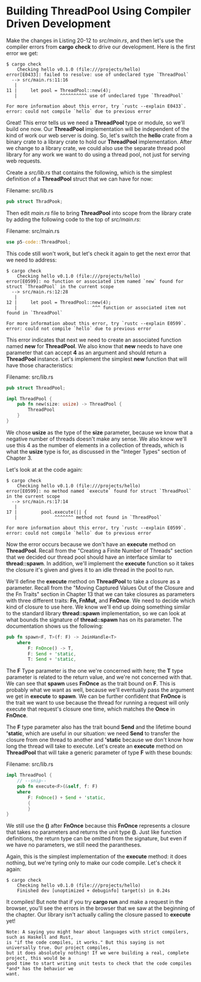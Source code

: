 # Building ThreadPool Using Compiler Driven Development

Make the changes in Listing 20-12 to *src/main.rs*, and then let's use the compiler errors from **cargo**
**check** to drive our development. Here is the first error we get:

```
$ cargo check
    Checking hello v0.1.0 (file:///projects/hello)
error[E0433]: failed to resolve: use of undeclared type `ThreadPool`
  --> src/main.rs:11:16
   |
11 |     let pool = ThreadPool::new(4);
   |                ^^^^^^^^^^ use of undeclared type `ThreadPool`

For more information about this error, try `rustc --explain E0433`.
error: could not compile `hello` due to previous error
```

Great! This error tells us we need a **ThreadPool** type or module, so we'll build one now. Our
**ThreadPool** implementation will be independent of the kind of work our web server is doing. So,
let's switch the **hello** crate from a binary crate to a library crate to hold our **ThreadPool**
implementation. After we change to a library crate, we could also use the separate thread pool
library for any work we want to do using a thread pool, not just for serving web requests.

Create a *src/lib.rs* that contains the following, which is the simplest definition of a **ThreadPool** struct
that we can have for now:

Filename: src/lib.rs
```rust
pub struct ThradPook;
```

Then edit *main.rs* file to bring **ThreadPool** into scope from the library crate by adding the following
code to the top of *src/main.rs*:

Filename: src/main.rs
```rust
use p5-code::ThreadPool;
```

This code still won't work, but let's check it again to get the next error that we need to address:

```
$ cargo check
    Checking hello v0.1.0 (file:///projects/hello)
error[E0599]: no function or associated item named `new` found for struct `ThreadPool` in the current scope
  --> src/main.rs:12:28
   |
12 |     let pool = ThreadPool::new(4);
   |                            ^^^ function or associated item not found in `ThreadPool`

For more information about this error, try `rustc --explain E0599`.
error: could not compile `hello` due to previous error
```

This error indicates that next we need to create an associated function named **new** for **ThreadPool**.
We also know that **new** needs to have one parameter that can accept **4** as an argument and should
return a **ThreadPool** instance. Let's implement the simplest **new** function that will have those
characteristics:

Filename: src/lib.rs
```rust
pub struct ThreadPool;

impl ThreadPool {
    pub fn new(size: usize) -> ThreadPool {
        ThreadPool
    }
}
```

We chose **usize** as the type of the **size** parameter, because we know that a negative number of
threads doesn't make any sense. We also know we'll use this 4 as the number of elements in a
collection of threads, which is what the **usize** type is for, as discussed in the "Integer Types" section
of Chapter 3.

Let's look at at the code again:

```
$ cargo check
    Checking hello v0.1.0 (file:///projects/hello)
error[E0599]: no method named `execute` found for struct `ThreadPool` in the current scope
  --> src/main.rs:17:14
   |
17 |         pool.execute(|| {
   |              ^^^^^^^ method not found in `ThreadPool`

For more information about this error, try `rustc --explain E0599`.
error: could not compile `hello` due to previous error
```

Now the error occurs because we don't have an **execute** method on **ThreadPool**. Recall from the
"Creating a Finite Number of Threads" section that we decided our thread pool should have an
interface similar to **thread::spawn**. In addition, we'll implement the **execute** function so it takes the
closure it's given and gives it to an idle thread in the pool to run.

We'll define the **execute** method on **ThreadPool** to take a closure as a parameter. Recall from the
"Moving Captured Values Out of the Closure and the Fn Traits" section in Chapter 13 that we can
take closures as parameters with three different traits: **Fn, FnMut,** and **FnOnce**. We need to decide
which kind of closure to use here. We know we'll end up doing something similar to the standard
library **thread::spawn** implementation, so we can look at what bounds the signature of
**thread::spawn** has on its parameter. The documentation shows us the following:

```rust
pub fn spawn<F, T>(f: F) -> JoinHandle<T>
    where
        F: FnOnce() -> T,
        F: Send + 'static,
        T: Send + 'static,
```

The **F** Type parameter is the one we're concerned with here; the **T** type parameter is related to the
return value, and we're not concerned with that. We can see that **spawn** uses **FnOnce** as the trait
bound on **F**. This is probably what we want as well, because we'll eventually pass the argument we
get in **execute** to **spawn**. We can be further confident that **FnOnce** is the trait we want to use
because the thread for running a request will only execute that request's closure one time, which
matches the **Once** in **FnOnce**.

The **F** type parameter also has the trait bound **Send** and the lifetime bound **'static**, which are
useful in our situation: we need **Send** to transfer the closure from one thread to another and
**'static** because we don't know how long the thread will take to execute. Let's create an **execute**
method on **ThreadPool** that will take a generic parameter of type **F** with these bounds:

Filename: src/lib.rs
```rust
impl ThreadPool {
    // --snip--
    pub fn execute<F>(&self, f: F)
    where
        F: FnOnce() + Send + 'static,
        {
        }
}
```

We still use the **()** after **FnOnce** because this **FnOnce** represents a closure that takes no
parameters and returns the unit type **()**. Just like function definitions, the return type can be
omitted from the signature, but even if we have no parameters, we still need the parantheses.

Again, this is the simplest implementation of the **execute** method: it does nothing, but we're tyring
only to make our code compile. Let's check it again:

```
$ cargo check
    Checking hello v0.1.0 (file:///projects/hello)
    Finished dev [unoptimized + debuginfo] target(s) in 0.24s
```

It compiles! But note that if you try **cargo run** and make a request in the browser, you'll see the
errors in the browser that we saw at the beginning of the chapter. Our library isn't actually calling
the closure passed to **execute** yet!

```
Note: A saying you might hear about languages with strict compilers, such as Haskell and Rust,
is "if the code compiles, it works." But this saying is not universally true. Our project compiles,
but it does absolutely nothing! If we were building a real, complete project, this would be a
good time to start writing unit tests to check that the code compiles *and* has the behavior we
want.
```
